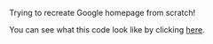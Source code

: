 Trying to recreate Google homepage from scratch!

You can see what this code look like by clicking [here](https://github.com/CaptianCustard/google_homepage).